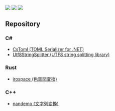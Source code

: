 
![](http://github-profile-summary-cards.vercel.app/api/cards/profile-details?username=prozolic&theme=nord_dark)
![](http://github-profile-summary-cards.vercel.app/api/cards/repos-per-language?username=prozolic&theme=nord_dark)
![](http://github-profile-summary-cards.vercel.app/api/cards/most-commit-language?username=prozolic&theme=nord_dark)

## Repository
### C#
* [CsToml (TOML Serializer for .NET)](https://github.com/prozolic/CsToml)
* [Utf8StringSplitter (UTF8 string splitting library)](https://github.com/prozolic/Utf8StringSplitter)

### Rust
* [irospace (色空間変換)](https://github.com/prozolic/irospace)

### C++
* [nandemo (文字列変換)](https://github.com/prozolic/nandemo)

